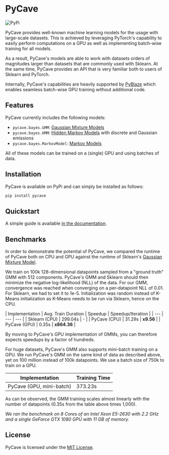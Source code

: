 # PyCave

![PyPi](https://img.shields.io/pypi/v/pycave?label=version)

PyCave provides well-known machine learning models for the usage with large-scale datasets. This is
achieved by leveraging PyTorch's capability to easily perform computations on a GPU as well as
implementing batch-wise training for all models.

As a result, PyCave's models are able to work with datasets orders of magnitudes larger than
datasets that are commonly used with Sklearn. At the same time, PyCave provides an API that is very
familiar both to users of Sklearn and PyTorch.

Internally, PyCave's capabilities are heavily supported by [PyBlaze](https://github.com/borchero/pyblaze) which enables seamless batch-wise GPU training without additional code. 

## Features

PyCave currently includes the following models:

* `pycave.bayes.GMM`: [Gaussian Mixture Models](https://en.wikipedia.org/wiki/Mixture_model#Gaussian_mixture_model)
* `pycave.bayes.HMM`: [Hidden Markov Models](https://en.wikipedia.org/wiki/Hidden_Markov_model) with discrete and Gaussian emissions
* `pycave.bayes.MarkovModel`: [Markov Models](https://en.wikipedia.org/wiki/Markov_model)

All of these models can be trained on a (single) GPU and using batches of data.

## Installation

PyCave is available on PyPi and can simply be installed as follows:

```bash
pip install pycave
```

## Quickstart

A simple guide is available [in the documentation](https://pycave.borchero.com/guides/quickstart.html).

## Benchmarks

In order to demonstrate the potential of PyCave, we compared the runtime of PyCave both on CPU and GPU against the runtime of Sklearn's [Gaussian Mixture Model](https://scikit-learn.org/stable/modules/generated/sklearn.mixture.GaussianMixture.html).

We train on 100k 128-dimensional datapoints sampled from a "ground truth" GMM with 512 components. PyCave's GMM and Sklearn should then minimize the negative log-likelihood (NLL) of the data. For our GMM, convergence was reached when converging on a per-datapoint NLL of 0.01. For Sklearn, we had to set it to 1e-5. Initialization was random instead of K-Means initialization as K-Means needs to be run via Sklearn, hence on the CPU.

| Implementation | Avg. Train Duration | Speedup | Speedup/Iteration |
| --- | --- | --- |
| Sklearn (CPU) | 299.04s | - | 
| PyCave (CPU) | 31.29s | **x9.56** |
| PyCave (GPU) | 0.35s | **x864.36** |

By moving to PyCave's GPU implementation of GMMs, you can therefore expects speedups by a factor of hundreds.

For huge datasets, PyCave's GMM also supports mini-batch training on a GPU. We run PyCave's GMM on the same kind of data as described above, yet on 100 million instead of 100k datapoints. We use a batch size of 750k to train on a GPU.

| Implementation | Training Time |
| --- | --- |
| PyCave (GPU, mini-batch) | 373.23s |

As can be observed, the GMM training scales almost linearly with the number of datapoints (0.35s from the table above times 1,000).

*We ran the benchmark on 8 Cores of an Intel Xeon E5-2630 with 2.2 GHz and a single GeForce GTX 1080 GPU with 11 GB of memory.*

## License

PyCave is licensed under the [MIT License](https://github.com/borchero/pycave/blob/master/LICENSE).
